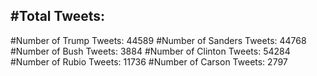 #Total Tweets:  
---
#Number of Trump Tweets: 44589
#Number of Sanders Tweets: 44768
#Number of Bush Tweets: 3884
#Number of Clinton Tweets: 54284
#Number of Rubio Tweets: 11736
#Number of Carson Tweets: 2797